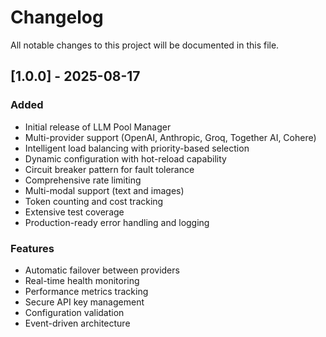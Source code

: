  
# Changelog

All notable changes to this project will be documented in this file.

## [1.0.0] - 2025-08-17

### Added
- Initial release of LLM Pool Manager
- Multi-provider support (OpenAI, Anthropic, Groq, Together AI, Cohere)
- Intelligent load balancing with priority-based selection
- Dynamic configuration with hot-reload capability
- Circuit breaker pattern for fault tolerance
- Comprehensive rate limiting
- Multi-modal support (text and images)
- Token counting and cost tracking
- Extensive test coverage
- Production-ready error handling and logging

### Features
- Automatic failover between providers
- Real-time health monitoring
- Performance metrics tracking
- Secure API key management
- Configuration validation
- Event-driven architecture